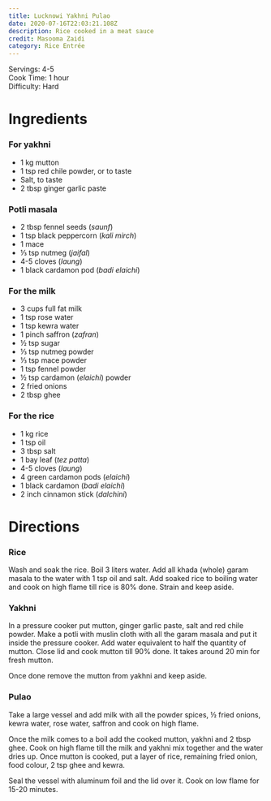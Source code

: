 ```yaml
---
title: Lucknowi Yakhni Pulao
date: 2020-07-16T22:03:21.108Z
description: Rice cooked in a meat sauce
credit: Masooma Zaidi
category: Rice Entrée
---
```

Servings: 4-5  
Cook Time: 1 hour  
Difficulty: Hard  

# Ingredients

### For yakhni
* 1 kg mutton
* 1 tsp red chile powder, or to taste
* Salt, to taste
* 2 tbsp ginger garlic paste

### Potli masala
* 2 tbsp fennel seeds (_saunf_)
* 1 tsp black peppercorn (_kali mirch_)
* 1 mace
* ⅓ tsp nutmeg (_jaifal_)
* 4-5 cloves (_laung_)
* 1 black cardamon pod (_badi elaichi_)

### For the milk
* 3 cups full fat milk
* 1 tsp rose water
* 1 tsp kewra water
* 1 pinch saffron (_zafran_)
* ½ tsp sugar
* ⅓ tsp nutmeg powder
* ⅓ tsp mace powder
* 1 tsp fennel powder
* ½ tsp cardamon (_elaichi_) powder
* 2 fried onions
* 2 tbsp ghee

### For the rice
* 1 kg rice
* 1 tsp oil
* 3 tbsp salt
* 1 bay leaf (_tez patta_)
* 4-5 cloves (_laung_)
* 4 green cardamon pods (_elaichi_)
* 1 black cardamon (_badi elaichi_)
* 2 inch cinnamon stick (_dalchini_)

# Directions

### Rice
Wash and soak the rice. Boil 3 liters water. Add all khada (whole) garam masala to the water with 1 tsp oil and salt. Add soaked rice to boiling water and cook on high flame till rice is 80% done. Strain and keep aside.

### Yakhni
In a pressure cooker put mutton, ginger garlic paste, salt and red chile powder. Make a potli with muslin cloth with all the garam masala and put it inside the pressure cooker. Add water equivalent to half the quantity of mutton. Close lid and cook mutton till 90% done. It takes around 20 min for fresh mutton.

Once done remove the mutton from yakhni and keep aside.

### Pulao
Take a large vessel and add milk with all the powder spices, ½ fried onions, kewra water, rose water, saffron and cook on high flame.

Once the milk comes to a boil add the cooked mutton, yakhni and 2 tbsp ghee. Cook on high flame till the milk and yakhni mix together and the water dries up. Once mutton is cooked, put a layer of rice, remaining fried onion, food colour, 2 tsp ghee and kewra.

Seal the vessel with aluminum foil and the lid over it. Cook on low flame for 15-20 minutes.
